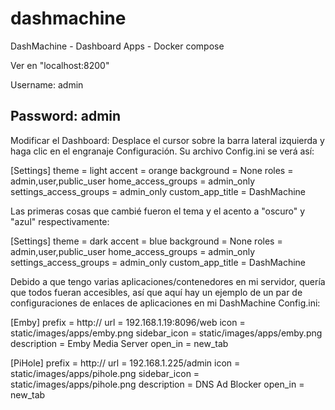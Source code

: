 # dashmachine
DashMachine - Dashboard Apps - Docker compose

Ver en "localhost:8200"

Username: admin

Password: admin
----------------------------------

Modificar el Dashboard:
Desplace el cursor sobre la barra lateral izquierda y haga clic en el engranaje Configuración.
Su archivo Config.ini se verá así:

[Settings]
theme = light
accent = orange
background = None
roles = admin,user,public_user
home_access_groups = admin_only
settings_access_groups = admin_only
custom_app_title = DashMachine

Las primeras cosas que cambié fueron el tema y el acento a "oscuro" y "azul" respectivamente:

[Settings]
theme = dark
accent = blue
background = None
roles = admin,user,public_user
home_access_groups = admin_only
settings_access_groups = admin_only
custom_app_title = DashMachine

Debido a que tengo varias aplicaciones/contenedores en mi servidor, quería que todos fueran accesibles, así que aquí hay un ejemplo de un par de configuraciones de enlaces de aplicaciones en mi DashMachine Config.ini:

[Emby]
prefix = http://
url = 192.168.1.19:8096/web
icon = static/images/apps/emby.png
sidebar_icon = static/images/apps/emby.png
description = Emby Media Server
open_in = new_tab

[PiHole]
prefix = http://
url = 192.168.1.225/admin
icon = static/images/apps/pihole.png
sidebar_icon = static/images/apps/pihole.png
description = DNS Ad Blocker
open_in = new_tab
